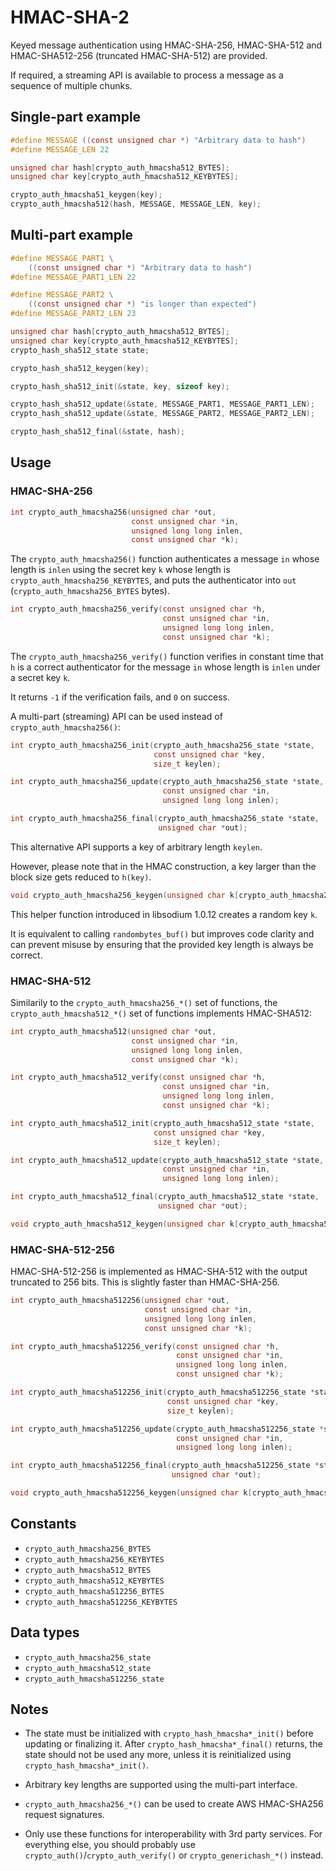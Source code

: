 # HMAC-SHA-2

Keyed message authentication using HMAC-SHA-256, HMAC-SHA-512 and
HMAC-SHA512-256 (truncated HMAC-SHA-512) are provided.

If required, a streaming API is available to process a message as a sequence of
multiple chunks.

## Single-part example

```c
#define MESSAGE ((const unsigned char *) "Arbitrary data to hash")
#define MESSAGE_LEN 22

unsigned char hash[crypto_auth_hmacsha512_BYTES];
unsigned char key[crypto_auth_hmacsha512_KEYBYTES];

crypto_auth_hmacsha51_keygen(key);
crypto_auth_hmacsha512(hash, MESSAGE, MESSAGE_LEN, key);
```

## Multi-part example

```c
#define MESSAGE_PART1 \
    ((const unsigned char *) "Arbitrary data to hash")
#define MESSAGE_PART1_LEN 22

#define MESSAGE_PART2 \
    ((const unsigned char *) "is longer than expected")
#define MESSAGE_PART2_LEN 23

unsigned char hash[crypto_auth_hmacsha512_BYTES];
unsigned char key[crypto_auth_hmacsha512_KEYBYTES];
crypto_hash_sha512_state state;

crypto_hash_sha512_keygen(key);

crypto_hash_sha512_init(&state, key, sizeof key);

crypto_hash_sha512_update(&state, MESSAGE_PART1, MESSAGE_PART1_LEN);
crypto_hash_sha512_update(&state, MESSAGE_PART2, MESSAGE_PART2_LEN);

crypto_hash_sha512_final(&state, hash);
```

## Usage

### HMAC-SHA-256

```c
int crypto_auth_hmacsha256(unsigned char *out,
                           const unsigned char *in,
                           unsigned long long inlen,
                           const unsigned char *k);
```

The `crypto_auth_hmacsha256()` function authenticates a message `in` whose
length is `inlen` using the secret key `k` whose length is
`crypto_auth_hmacsha256_KEYBYTES`, and puts the authenticator into `out`
(`crypto_auth_hmacsha256_BYTES` bytes).

```c
int crypto_auth_hmacsha256_verify(const unsigned char *h,
                                  const unsigned char *in,
                                  unsigned long long inlen,
                                  const unsigned char *k);
```

The `crypto_auth_hmacsha256_verify()` function verifies in constant time that
`h` is a correct authenticator for the message `in` whose length is `inlen`
under a secret key `k`.

It returns `-1` if the verification fails, and `0` on success.

A multi-part (streaming) API can be used instead of `crypto_auth_hmacsha256()`:

```c
int crypto_auth_hmacsha256_init(crypto_auth_hmacsha256_state *state,
                                const unsigned char *key,
                                size_t keylen);
```

```c
int crypto_auth_hmacsha256_update(crypto_auth_hmacsha256_state *state,
                                  const unsigned char *in,
                                  unsigned long long inlen);
```

```c
int crypto_auth_hmacsha256_final(crypto_auth_hmacsha256_state *state,
                                 unsigned char *out);
```

This alternative API supports a key of arbitrary length `keylen`.

However, please note that in the HMAC construction, a key larger than the block
size gets reduced to `h(key)`.

```c
void crypto_auth_hmacsha256_keygen(unsigned char k[crypto_auth_hmacsha256_KEYBYTES]);
```

This helper function introduced in libsodium 1.0.12 creates a random key `k`.

It is equivalent to calling `randombytes_buf()` but improves code clarity and
can prevent misuse by ensuring that the provided key length is always be
correct.

### HMAC-SHA-512

Similarily to the `crypto_auth_hmacsha256_*()` set of functions, the
`crypto_auth_hmacsha512_*()` set of functions implements HMAC-SHA512:

```c
int crypto_auth_hmacsha512(unsigned char *out,
                           const unsigned char *in,
                           unsigned long long inlen,
                           const unsigned char *k);
```

```c
int crypto_auth_hmacsha512_verify(const unsigned char *h,
                                  const unsigned char *in,
                                  unsigned long long inlen,
                                  const unsigned char *k);
```

```c
int crypto_auth_hmacsha512_init(crypto_auth_hmacsha512_state *state,
                                const unsigned char *key,
                                size_t keylen);
```

```c
int crypto_auth_hmacsha512_update(crypto_auth_hmacsha512_state *state,
                                  const unsigned char *in,
                                  unsigned long long inlen);
```

```c
int crypto_auth_hmacsha512_final(crypto_auth_hmacsha512_state *state,
                                 unsigned char *out);
```

```c
void crypto_auth_hmacsha512_keygen(unsigned char k[crypto_auth_hmacsha512_KEYBYTES]);
```

### HMAC-SHA-512-256

HMAC-SHA-512-256 is implemented as HMAC-SHA-512 with the output truncated to 256
bits. This is slightly faster than HMAC-SHA-256.

```c
int crypto_auth_hmacsha512256(unsigned char *out,
                              const unsigned char *in,
                              unsigned long long inlen,
                              const unsigned char *k);
```

```c
int crypto_auth_hmacsha512256_verify(const unsigned char *h,
                                     const unsigned char *in,
                                     unsigned long long inlen,
                                     const unsigned char *k);
```

```c
int crypto_auth_hmacsha512256_init(crypto_auth_hmacsha512256_state *state,
                                   const unsigned char *key,
                                   size_t keylen);
```

```c
int crypto_auth_hmacsha512256_update(crypto_auth_hmacsha512256_state *state,
                                     const unsigned char *in,
                                     unsigned long long inlen);
```

```c
int crypto_auth_hmacsha512256_final(crypto_auth_hmacsha512256_state *state,
                                    unsigned char *out);
```

```c
void crypto_auth_hmacsha512256_keygen(unsigned char k[crypto_auth_hmacsha512256_KEYBYTES]);
```

## Constants

* `crypto_auth_hmacsha256_BYTES`
* `crypto_auth_hmacsha256_KEYBYTES`
* `crypto_auth_hmacsha512_BYTES`
* `crypto_auth_hmacsha512_KEYBYTES`
* `crypto_auth_hmacsha512256_BYTES`
* `crypto_auth_hmacsha512256_KEYBYTES`

## Data types

* `crypto_auth_hmacsha256_state`
* `crypto_auth_hmacsha512_state`
* `crypto_auth_hmacsha512256_state`

## Notes

* The state must be initialized with `crypto_hash_hmacsha*_init()` before
  updating or finalizing it. After `crypto_hash_hmacsha*_final()` returns, the
  state should not be used any more, unless it is reinitialized using
  `crypto_hash_hmacsha*_init()`.

* Arbitrary key lengths are supported using the multi-part interface.

* `crypto_auth_hmacsha256_*()` can be used to create AWS HMAC-SHA256 request
  signatures.

* Only use these functions for interoperability with 3rd party services. For
  everything else, you should probably use
  `crypto_auth()`/`crypto_auth_verify()` or `crypto_generichash_*()` instead.
